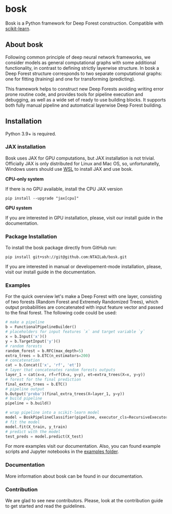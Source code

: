# bosk

Bosk is a Python framework for Deep Forest construction. Compatible with [scikit-learn](https://scikit-learn.org).

## About bosk

Following common principle of deep neural network frameworks, we consider models as general computational graphs with some additional functionality, in contrast to defining strictly layerwise structure. In bosk a Deep Forest structure corresponds to two separate computational graphs: one for fitting (training) and one for transforming (predicting).

This framework helps to construct new Deep Forests avoiding writing error prone routine code, and provides tools for pipeline execution and debugging, as well as a wide set of ready to use building blocks. It supports both fully manual pipeline and automatical layerwise Deep Forest building.

## Installation

Python 3.9+ is required.

### JAX installation

Bosk uses JAX for GPU computations, but JAX installation is not trivial.
Officially JAX is only distributed for Linux and Mac OS, so, unfortunatelly,
Windows users should use [WSL](https://docs.microsoft.com/en-us/windows/wsl/about)
to install JAX and use bosk.

**CPU-only system**

If there is no GPU available, install the CPU JAX version

    pip install --upgrade "jax[cpu]"

**GPU system**

If you are interested in GPU installation, please, visit our install guide in the documentation.

### Package Installation

To install the bosk package directly from GitHub run:

    pip install git+ssh://git@github.com:NTAILab/bosk.git

If you are interested in manual or developement-mode installation, please, visit our install guide in the documentation.

### Examples

For the quick overview let's make a Deep Forest with one layer, consisting of two forests (Random Forest and Extremely Randomized Trees), which output probabilities are concatenated with input feature vector and passed to the final
forest. The following code could be used:

```python
# make a pipeline
b = FunctionalPipelineBuilder()
# placeholders for input features `x` and target variable `y`
x = b.Input('x')()
y = b.TargetInput('y')()
# random forests
random_forest = b.RFC(max_depth=5)
extra_trees = b.ETC(n_estimators=200)
# concatenation
cat = b.Concat(['x', 'rf', 'et'])
# layer that concatenates random forests outputs
layer_1 = cat(x=x, rf=rf(X=x, y=y), et=extra_trees(X=x, y=y))
# forest for the final prediction
final_extra_trees = b.ETC()
# pipeline output
b.Output('proba')(final_extra_trees(X=layer_1, y=y))
# build pipeline
pipeline = b.build()

# wrap pipeline into a scikit-learn model
model = BoskPipelineClassifier(pipeline, executor_cls=RecursiveExecutor)
# fit the model
model.fit(X_train, y_train)
# predict with the model
test_preds = model.predict(X_test)
```
For more examples visit our documentation. Also, you can found example scripts and Jupyter notebooks in the [examples folder](examples/).

### Documentation

More information about bosk can be found in our documentation.

### Contribution

We are glad to see new contributors. Please, look at the contribution guide to get started and read the guidelines.
